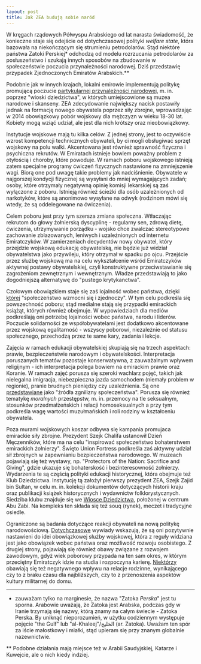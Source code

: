 ```yaml
---
layout: post
title: Jak ZEA budują sobie naród
---
```



W kręgach rządowych Półwyspu Arabskiego od lat narasta świadomość, że konieczne staje się odejście od dotychczasowej polityki *welfare state*, która bazowała na niekończącym się strumieniu petrodolarów. Stąd niektóre państwa Zatoki Perskiej* odchodzą od modelu rozrzucania petrodolarów za posłuszeństwo i szukają innych sposobów na zbudowanie w społeczeństwie poczucia przynależności narodowej. Dziś przedstawię przypadek Zjednoczonych Emiratów Arabskich.**

Podobnie jak w innych krajach, lokalni emirowie implementują politykę promującą poczucie [partykularnej przynależności narodowej](https://abumarkey.github.io/arabizmy/zatoka-perska-sokolnictwo/), m. in. poprzez "wioski dziedzictwa", w których umiejscowione są muzea narodowe i skanseny. ZEA zdecydowanie największy nacisk postawiły jednak na formację nowego obywatela poprzez siły zbrojne, wprowadzając w 2014 obowiązkowy pobór wojskowy dla mężczyzn w wieku 18-30 lat. Kobiety mogą wziąć udział, ale jest dla nich krótszy oraz nieobowiązkowy.

Instytucje wojskowe mają tu kilka celów. Z jednej strony, jest to oczywiście wzrost kompetencji technicznych obywateli, by ci mogli obsługiwać sprzęt wojskowy na polu walki. Akcentowana jest również sprawność fizyczna i psychiczna rekrutów. W Emiratach istnieje bowiem poważny problem z otyłością i choroby, które powoduje. W ramach poboru wojskowego istnieją zatem specjalne programy ćwiczeń fizycznych nastawione na zmniejszenie wagi. Biorą one pod uwagę takie problemy jak nadciśnienie. Obywatele w najgorszej kondycji fizycznej są wysyłani do mniej wymagających zadań; osoby, które otrzymały negatywną opinię komisji lekarskiej są zaś wyłączone z poboru. Istnieją również ścieżki dla osób uzależnionych od narkotyków, które są anonimowo wysyłane na odwyk (rodzinom mówi się wtedy, że są oddelegowane na ćwiczenia).  

Celem poboru jest przy tym szersza zmiana społeczna. Wtłaczając rekrutom do głowy żołnierską dyscyplinę - regularny sen, zdrową dietę, ćwiczenia, utrzymywanie porządku - wojsko chce zwalczać stereotypowe zachowanie zblazowanych, leniwych i uzależnionych od internetu Emiratczyków. W zamierzeniach decydentów nowy obywatel, który przejdzie wojskową edukację obywatelską, nie będzie już widział obywatelstwa jako przywileju, który otrzymał w spadku po ojcu. Przejście przez służbę wojskową ma na celu wykształcenie wśród Emiratczyków aktywnej postawy obywatelskiej, czyli konstruktywne przeciwstawianie się zagrożeniom zewnętrznym i wewnętrznym. Władze przedstawiają to jako dogodniejszą alternatywę do "pustego krytykanctwa". 

Czołowym obowiązkiem staje się zaś lojalność wobec państwa, dzięki [której](https://www.thenationalnews.com/uae/government/sheikh-mohammed-praises-emiratis-who-signed-up-for-national-service-1.259491) "społeczeństwo wzmocni się i zjednoczy". W tym celu podkreśla się powszechność poboru; stąd medialne stają się przypadki emirackich książąt, których również obejmuje. W wypowiedziach dla mediów podkreślają oni potrzebę lojalności wobec państwa, narodu i liderów. Poczucie solidarności ze współobywatelami jest dodatkowo akcentowane przez wojskową egalitarność - wszyscy poborowi, niezależnie od statusu społecznego, przechodzą przez te same kary, zadania i lekcje.

Zajęcia w ramach edukacji obywatelskiej skupiają się na trzech aspektach: prawie, bezpieczeństwie narodowym i obywatelskości. Interpretacja poruszanych tematów pozostaje konserwatywna, z zauważalnym wpływem religijnym - ich interpretacja polega bowiem na emirackim prawie oraz Koranie. W ramach zajęć porusza się szeroki wachlarz pojęć, takich jak nielegalna imigracja, niebezpieczna jazda samochodem (niemały problem w regionie), pranie brudnych pieniędzy czy uzależnienia. Są one [przedstawiane](https://www.csis.org/analysis/citizens-training-conscription-and-nation-building-united-arab-emirates) jako "źródła zgnilizny społeczeństwa". Porusza się również tematykę *moralnych* przestępstw, m. in. przemocy na tle seksualnym, stosunków przedmałżeńskich i relacji homoseksualnych a przy tym podkreśla wagę wartości muzułmańskich i roli rodziny w kształceniu obywatela. 

Poza murami wojskowych koszar odbywa się kampania promujaca emirackie siły zbrojne. Prezydent Szejk Chalifa ustanowił Dzień Męczenników, które ma na celu "inspirować społeczeństwo bohaterstwem emirackich żołnierzy". Święto Union Fortress podkreśla zaś aktywny udział sił zbrojnych w zapewnianiu bezpieczeństwa narodowego. W muzeach pojawiają się też wystawy, np. "Protectors of the Nation: Sacrifice and Giving", gdzie ukazuje się bohaterskość i bezinteresowność żołnierzy. Wydarzenia te są częścią polityki edukacji historycznej, która obejmuje też Klub Dziedzictwa. Instytucję tą założył pierwszy prezydent ZEA, Szejk Zajid bin Sultan, w celu m. in. kolekcji dokumentów dotyczących historii kraju oraz publikacji książek historycznych i wydawnictw folklorystycznych. Siedziba klubu znajduje się we [Wiosce Dziedzictwa](https://visitabudhabi.ae/en/what-to-see/historical-and-cultural-attractions/heritage-village), położonej w centrum Abu Zabi. Na kompleks ten składa się też souq (rynek), meczet i tradycyjne osiedle. 

Ograniczone są badania dotyczące reakcji obywateli na nową politykę narodowościową. [Dotychczasowe](https://journals.sagepub.com/doi/full/10.1177/2158244018774827) wywiady wskazują, że są oni pozytywnie nastawieni do idei obowiązkowej służby wojskowej, która z reguły widziana jest jako obowiązek wobec państwa oraz możliwość rozwoju osobistego. Z drugiej strony, pojawiają się również obawy związane z rozwojem zawodowym, gdyż wiek poborowy przypada na ten sam okres, w którym przeciętny Emiratczyk idzie na studia i rozpoczyna karierę. [Niektórzy](https://www.researchgate.net/publication/357508330_Emirati_Parents%27_Attitudes_toward_the_Military_and_National_Service_in_the_United_Arab_Emirates) obawiają się też negatywnego wpływu na relacje rodzinne, wynikającego czy to z braku czasu dla najbliższych, czy to z przenoszenia aspektów kultury militarnej do domu.

---

* zauważam tylko na marginesie, że nazwa "Zatoka *Perska*" jest tu sporna. Arabowie uważają, że Zatoka jest Arabska, podczas gdy w Iranie trzymają się nazwy, którą znamy na całym świecie - Zatoka Perska. By uniknąć nieporozumień, w użytku codziennym występuje pojęcie "the Gulf" lub "al-Khaleej"/الخليج (ar. Zatoka). Uważam ten spór za iście małostkowy i miałki, stąd upieram się przy znanym globalnie nazewnictwie.

** Podobne działania mają miejsce też w Arabii Saudyjskiej, Katarze i Kuwejcie, ale o nich kiedy indziej. 
